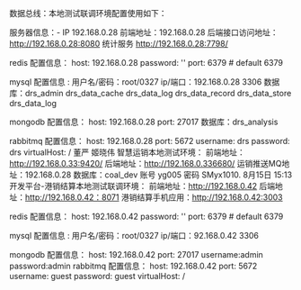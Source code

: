 数据总线：本地测试联调环境配置使用如下：

服务器信息：- IP 192.168.0.28
前端地址：192.168.0.28
后端接口访问地址：http://192.168.0.28:8080    统计服务 http://192.168.0.28:7798/

redis 配置信息：
host: 192.168.0.28
password: ''
port: 6379 # default 6379

mysql 配置信息 : 
用户名/密码：root/0327
ip/端口：192.168.0.28  3306
数据库：drs_admin  drs_data_cache  drs_data_log drs_data_record drs_data_store drs_data_log

mongodb 配置信息：
host: 192.168.0.28
port: 27017
数据库：drs_analysis

rabbitmq 配置信息：
host: 192.168.0.28
port: 5672
username: drs
password: drs
virtualHost: /
董严
姬晓伟
智慧运销本地测试环境：
前端地址：http://192.168.0.33:9420/
后端地址：http://192.168.0.336680/
运销推送MQ地址：192.168.0.28
数据库：coal_dev
账号 yg005
密码 SMyx1010.
8月15日 15:13
开发平台-港销结算本地测试联调环境：
前端地址：http://192.168.0.42
后端地址：http://192.168.0.42：8071
港销结算手机应用：http://192.168.0.42:3003

redis 配置信息：
host: 192.168.0.42
password: ''
port: 6379 # default 6379

mysql 配置信息 : 
用户名/密码：root/0327
ip/端口：92.168.0.42  3306

mongodb 配置信息：
host: 192.168.0.42
port: 27017
username:admin
password:admin
rabbitmq 配置信息：
host: 192.168.0.42
port: 5672
username: guest
password: guest
virtualHost: /